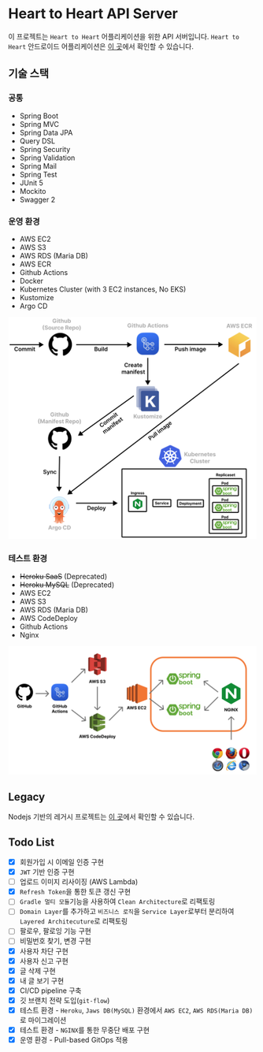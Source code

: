 # Heart to Heart API Server
이 프로젝트는 `Heart to Heart` 어플리케이션을 위한 API 서버입니다. `Heart to Heart` 안드로이드 어플리케이션은 [이 곳](https://github.com/yologger/heart-to-heart-android)에서 확인할 수 있습니다.

## 기술 스택

### 공통
- Spring Boot
- Spring MVC
- Spring Data JPA
- Query DSL
- Spring Security
- Spring Validation
- Spring Mail
- Spring Test
- JUnit 5
- Mockito
- Swagger 2

### 운영 환경
- AWS EC2
- AWS S3
- AWS RDS (Maria DB)
- AWS ECR
- Github Actions
- Docker
- Kubernetes Cluster (with 3 EC2 instances, No EKS)
- Kustomize
- Argo CD

![](imgs/2.png)

### 테스트 환경
- ~~Heroku SaaS~~ (Deprecated)
- ~~Heroku MySQL~~ (Deprecated)
- AWS EC2
- AWS S3
- AWS RDS (Maria DB)
- AWS CodeDeploy
- Github Actions
- Nginx

![](imgs/architecture.png)

## Legacy
Nodejs 기반의 레거시 프로젝트는 [이 곳](https://github.com/yologger/heart-to-heart-nodejs)에서 확인할 수 있습니다.

## Todo List
- [x] 회원가입 시 이메일 인증 구현
- [x] `JWT` 기반 인증 구현
- [ ] 업로드 이미지 리사이징 (AWS Lambda)
- [x] `Refresh Token`을 통한 토큰 갱신 구현
- [ ] `Gradle 멀티 모듈`기능을 사용하여 `Clean Architecture`로 리팩토링
- [ ] `Domain Layer`를 추가하고 `비즈니스 로직`을 `Service Layer`로부터 분리하여 `Layered Architecuture`로 리팩토링
- [ ] 팔로우, 팔로잉 기능 구현
- [ ] 비밀번호 찾기, 변경 구현
- [x] 사용자 차단 구현
- [x] 사용자 신고 구현
- [x] 글 삭제 구현
- [x] 내 글 보기 구현
- [x] CI/CD pipeline 구축
- [x] 깃 브랜치 전략 도입(`git-flow`)
- [x] 테스트 환경 - `Heroku`, `Jaws DB(MySQL)` 환경에서 `AWS EC2`, `AWS RDS(Maria DB)`로 마이그레이션
- [x] 테스트 환경 - `NGINX`를 통한 무중단 배포 구현
- [x] 운영 환경 - Pull-based GitOps 적용